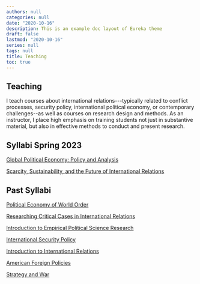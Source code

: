 ```yaml
---
authors: null
categories: null
date: "2020-10-16"
description: This is an example doc layout of Eureka theme
draft: false
lastmod: "2020-10-16"
series: null
tags: null
title: Teaching 
toc: true
---
```


## Teaching

I teach courses about international relations---typically related to conflict processes, security policy, international political economy, or contemporary challenges--as well as courses on research design and methods. As an instructor, I place high emphasis on training students not just in substantive material, but also in effective methods to conduct and present research. 

## Syllabi Spring 2023

<a href="../materials/POL362_Syllabus.pdf" target=_blank>Global Political Economy: Policy and Analysis</a>

<a href="../materials/TRN350_Syllabus.pdf" target=_blank>Scarcity, Sustainability, and the Future of International Relations</a>


## Past Syllabi

<a href="../materials/POL477_Syllabus.pdf" target=_blank>Political Economy of World Order</a>

<a href="../materials/TRN410_syllabus.pdf" target=_blank>Researching Critical Cases in International Relations</a>

<a href="../materials/PolS301 syllabus.pdf" target=_blank>Introduction to Empirical Political Science Research</a>

<a href="../materials/PolS357 Syllabus.pdf" target=_blank>International Security Policy</a>

<a href="../materials/PolSC204 Syllabus.pdf" target=_blank>Introduction to International Relations</a>

<a href="../materials/PolSC4540 Syllabus.pdf" target=_blank>American Foreign Policies</a>

<a href="../materials/PolSC4412 Syllabus.pdf" target=_blank>Strategy and War</a>
